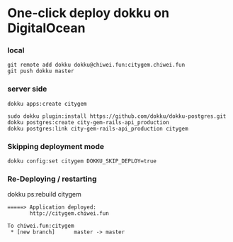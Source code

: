 # One-click deploy dokku on DigitalOcean

### local
```
git remote add dokku dokku@chiwei.fun:citygem.chiwei.fun
git push dokku master
```
### server side
```
dokku apps:create citygem

sudo dokku plugin:install https://github.com/dokku/dokku-postgres.git
dokku postgres:create city-gem-rails-api_production
dokku postgres:link city-gem-rails-api_production citygem
```

### Skipping deployment mode
`dokku config:set citygem DOKKU_SKIP_DEPLOY=true`

### Re-Deploying / restarting
dokku ps:rebuild citygem


```
=====> Application deployed:
       http://citygem.chiwei.fun

To chiwei.fun:citygem
 * [new branch]      master -> master
```
